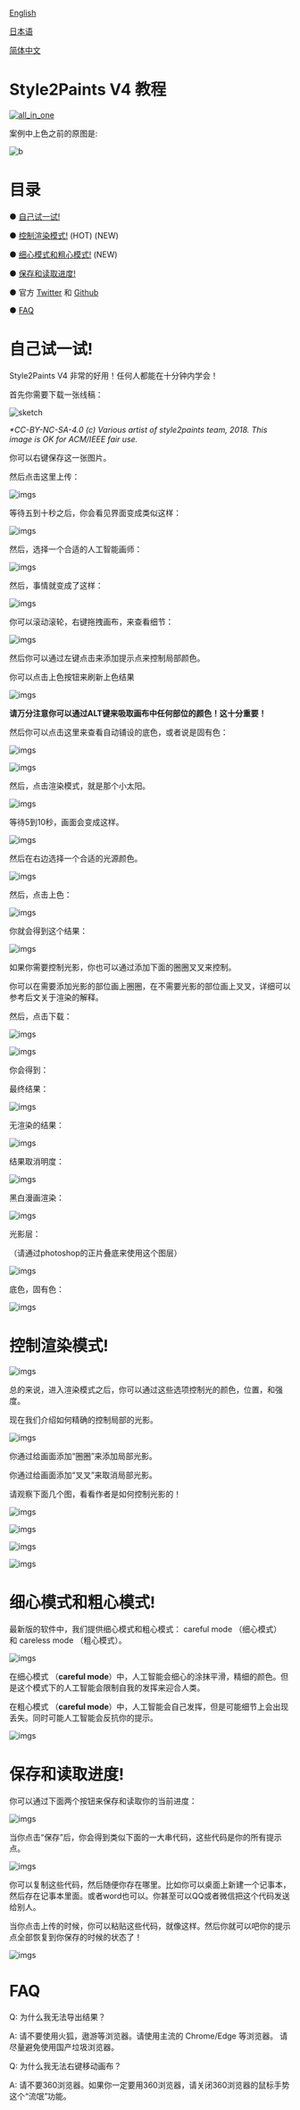 ﻿[English](https://style2paints.github.io/)

[日本语](https://style2paints.github.io/README_ja)

[简体中文](https://style2paints.github.io/README_zh)

# Style2Paints V4 教程

[![all_in_one](https://github.com/lllyasviel/style2paints/raw/master/imgs/1cn.jpg)](https://github.com/lllyasviel/style2paints/raw/master/imgs/1cn.jpg)

案例中上色之前的原图是:

![b](https://github.com/lllyasviel/style2paints/raw/master/imgs/sample.jpg)

# 目录

● [自己试一试!](#stry)

● [控制渲染模式!](#scon) (HOT) (NEW)

● [细心模式和粗心模式!](#care) (NEW)

● [保存和读取进度!](#sl)

● 官方 [Twitter](https://twitter.com/IlIIlIIIllIllII) 和 [Github](https://github.com/lllyasviel/style2paints)

● [FAQ](#faq)

<span id="stry"></span>

# 自己试一试!

Style2Paints V4 非常的好用！任何人都能在十分钟内学会！

首先你需要下载一张线稿：

![sketch](https://github.com/lllyasviel/style2paints/raw/master/imgs/2.jpg)

*\*CC-BY-NC-SA-4.0 (c) Various artist of style2paints team, 2018. This image is OK for ACM/IEEE fair use.*

你可以右键保存这一张图片。

然后点击这里上传：

![imgs](https://github.com/lllyasviel/style2paints/raw/master/imgs/3.jpg)

等待五到十秒之后，你会看见界面变成类似这样：

![imgs](https://github.com/lllyasviel/style2paints/raw/master/imgs/4.jpg)

然后，选择一个合适的人工智能画师：

![imgs](https://github.com/lllyasviel/style2paints/raw/master/imgs/5.jpg)

然后，事情就变成了这样：

![imgs](https://github.com/lllyasviel/style2paints/raw/master/imgs/6.jpg)

你可以滚动滚轮，右键拖拽画布，来查看细节：

![imgs](https://github.com/lllyasviel/style2paints/raw/master/imgs/7.jpg)

然后你可以通过左键点击来添加提示点来控制局部颜色。

你可以点击上色按钮来刷新上色结果

![imgs](https://github.com/lllyasviel/style2paints/raw/master/imgs/8.jpg)

**请万分注意你可以通过ALT键来吸取画布中任何部位的颜色！这十分重要！**

然后你可以点击这里来查看自动铺设的底色，或者说是固有色：

![imgs](https://github.com/lllyasviel/style2paints/raw/master/imgs/8.5.jpg)

![imgs](https://github.com/lllyasviel/style2paints/raw/master/imgs/9.jpg)

然后，点击渲染模式，就是那个小太阳。

![imgs](https://github.com/lllyasviel/style2paints/raw/master/imgs/10.jpg)

等待5到10秒，画面会变成这样。

![imgs](https://github.com/lllyasviel/style2paints/raw/master/imgs/11.jpg)

然后在右边选择一个合适的光源颜色。

![imgs](https://github.com/lllyasviel/style2paints/raw/master/imgs/12.jpg)

然后，点击上色：

![imgs](https://github.com/lllyasviel/style2paints/raw/master/imgs/13.jpg)

你就会得到这个结果：

![imgs](https://github.com/lllyasviel/style2paints/raw/master/imgs/14.jpg)

如果你需要控制光影，你也可以通过添加下面的圈圈叉叉来控制。

你可以在需要添加光影的部位画上圈圈，在不需要光影的部位画上叉叉，详细可以参考后文关于渲染的解释。

然后，点击下载：

![imgs](https://github.com/lllyasviel/style2paints/raw/master/imgs/15.jpg)

![imgs](https://github.com/lllyasviel/style2paints/raw/master/imgs/16.jpg)

你会得到：

最终结果：

![imgs](https://github.com/lllyasviel/style2paints/raw/master/imgs/a2.jpg)

无渲染的结果：

![imgs](https://github.com/lllyasviel/style2paints/raw/master/imgs/a1.jpg)

结果取消明度：

![imgs](https://github.com/lllyasviel/style2paints/raw/master/imgs/a3.jpg)

黑白漫画渲染：

![imgs](https://github.com/lllyasviel/style2paints/raw/master/imgs/a4.jpg)

光影层：

（请通过photoshop的正片叠底来使用这个图层）

![imgs](https://github.com/lllyasviel/style2paints/raw/master/imgs/a5.jpg)

底色，固有色：

![imgs](https://github.com/lllyasviel/style2paints/raw/master/imgs/a6.jpg)

<span id="scon"></span>

# 控制渲染模式!

![imgs](https://github.com/lllyasviel/style2paints/raw/master/imgs/12.jpg)

总的来说，进入渲染模式之后，你可以通过这些选项控制光的颜色，位置，和强度。

现在我们介绍如何精确的控制局部的光影。

![imgs](https://github.com/lllyasviel/style2paints/raw/master/imgs/17.jpg)

你通过给画面添加“圈圈”来添加局部光影。

你通过给画面添加“叉叉”来取消局部光影。

请观察下面几个图，看看作者是如何控制光影的！

![imgs](https://github.com/lllyasviel/style2paints/raw/master/imgs/18.jpg)

![imgs](https://github.com/lllyasviel/style2paints/raw/master/imgs/19.jpg)

![imgs](https://github.com/lllyasviel/style2paints/raw/master/imgs/20.jpg)

![imgs](https://github.com/lllyasviel/style2paints/raw/master/imgs/201.jpg)

<span id="care"></span>

# 细心模式和粗心模式!

最新版的软件中，我们提供细心模式和粗心模式： careful mode （细心模式） 和 careless mode （粗心模式）。

![imgs](https://github.com/lllyasviel/style2paints/raw/master/imgs/c1.jpg)

在细心模式 （**careful mode**）中，人工智能会细心的涂抹平滑，精细的颜色。但是这个模式下的人工智能会限制自我的发挥来迎合人类。

在粗心模式 （**careful mode**）中，人工智能会自己发挥，但是可能细节上会出现丢失。同时可能人工智能会反抗你的提示。

![imgs](https://github.com/lllyasviel/style2paints/raw/master/imgs/c2.jpg)

<span id="sl"></span>

# 保存和读取进度!

你可以通过下面两个按钮来保存和读取你的当前进度：

![imgs](https://github.com/lllyasviel/style2paints/raw/master/imgs/21.jpg)

当你点击“保存”后，你会得到类似下面的一大串代码，这些代码是你的所有提示点。

![imgs](https://github.com/lllyasviel/style2paints/raw/master/imgs/22.jpg)

你可以复制这些代码，然后随便你存在哪里。比如你可以桌面上新建一个记事本，然后存在记事本里面。或者word也可以。你甚至可以QQ或者微信把这个代码发送给别人。

当你点击上传的时候，你可以粘贴这些代码，就像这样。然后你就可以吧你的提示点全部恢复到你保存的时候的状态了！

![imgs](https://github.com/lllyasviel/style2paints/raw/master/imgs/23.jpg)

<span id="faq"></span>

# FAQ

Q: 为什么我无法导出结果？

A: 请不要使用火狐，遨游等浏览器。请使用主流的 Chrome/Edge 等浏览器。 请尽量避免使用国产垃圾浏览器。

Q: 为什么我无法右键移动画布？

A: 请不要360浏览器。如果你一定要用360浏览器，请关闭360浏览器的鼠标手势这个“流氓”功能。


